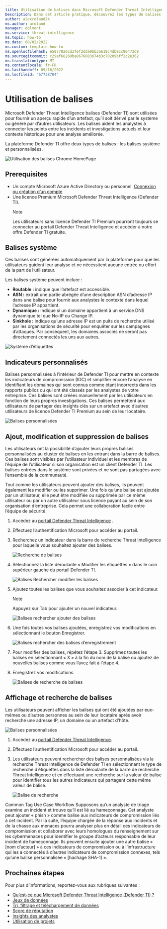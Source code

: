 ```yaml
---
title: Utilisation de balises dans Microsoft Defender Threat Intelligence (Defender TI)
Description: Dans cet article pratique, découvrez les types de balises et comment ajouter, modifier, supprimer et rechercher des balises personnalisées dans Microsoft Defender Threat Intelligence (Defender TI).
author: alexroland24
ms.author: aroland
manager: dolmont
ms.service: threat-intelligence
ms.topic: how-to
ms.date: 08/02/2022
ms.custom: template-how-to
ms.openlocfilehash: e587702dcd3fef2dda0bb3a618c4db9cc90473d8
ms.sourcegitcommit: c29af68260ba8676083674b3c70209bff2c2e362
ms.translationtype: MT
ms.contentlocale: fr-FR
ms.lasthandoff: 09/16/2022
ms.locfileid: "67738704"
---
```

# <a name="using-tags"></a>Utilisation de balises
Microsoft Defender Threat Intelligence balises (Defender TI) sont utilisées pour fournir un aperçu rapide d’un artefact, qu’il soit dérivé par le système ou généré par d’autres utilisateurs. Les balises aident les analystes à connecter les points entre les incidents et investigations actuels et leur contexte historique pour une analyse améliorée.

La plateforme Defender TI offre deux types de balises : les balises système et personnalisées.

![Utilisation des balises Chrome HomePage](media/UsingTagsChromeHomePage.png)

## <a name="prerequisites"></a>Prerequisites

- Un compte Microsoft Azure Active Directory ou personnel. [Connexion ou création d’un compte](https://signup.microsoft.com/)
- Une licence Premium Microsoft Defender Threat Intelligence (Defender TI).
    > [!NOTE]
    > Les utilisateurs sans licence Defender TI Premium pourront toujours se connecter au portail Defender Threat Intelligence et accéder à notre offre Defender TI gratuite.

## <a name="system-tags"></a>Balises système

Ces balises sont générées automatiquement par la plateforme pour que les utilisateurs guident leur analyse et ne nécessitent aucune entrée ou effort de la part de l’utilisateur.

Les balises système peuvent inclure :

- **Routable :** indique que l’artefact est accessible.
- **ASN :** extrait une partie abrégée d’une description ASN d’adresse IP dans une balise pour fournir aux analystes le contexte dans lequel l’adresse IP appartient.
- **Dynamique :** indique si un domaine appartient à un service DNS dynamique tel que No-IP ou Change IP.
- **Sinkhole :** indique qu’une adresse IP est un puits de recherche utilisé par les organisations de sécurité pour enquêter sur les campagnes d’attaques. Par conséquent, les domaines associés ne seront pas directement connectés les uns aux autres.

![Système d’étiquettes](media/tagsSystem.png)

## <a name="custom-tags"></a>Indicateurs personnalisés

Balises personnalisées à l’intérieur de Defender TI pour mettre en contexte les indicateurs de compromission (IOC) et simplifier encore l’analyse en identifiant les domaines qui sont connus comme étant incorrects dans les rapports publics ou qui ont été classés par les analystes de votre entreprise. Ces balises sont créées manuellement par les utilisateurs en fonction de leurs propres investigations. Ces balises permettent aux utilisateurs de partager des insights clés sur un artefact avec d’autres utilisateurs de licence Defender TI Premium au sein de leur locataire.

![Balises personnalisées](media/tagsCustom.png)

## <a name="adding-modifying-and-removing-tags"></a>Ajout, modification et suppression de balises

Les utilisateurs ont la possibilité d’ajouter leurs propres balises personnalisées au cluster de balises en les entrant dans la barre de balises. Ces balises sont visibles par l’utilisateur individuel et les membres de l’équipe de l’utilisateur si son organisation est un client Defender TI. Les balises entrées dans le système sont privées et ne sont pas partagées avec l’ensemble de la communauté.

Tout comme les utilisateurs peuvent ajouter des balises, ils peuvent également les modifier ou les supprimer. Une fois qu’une balise est ajoutée par un utilisateur, elle peut être modifiée ou supprimée par ce même utilisateur ou par un autre utilisateur sous licence payant au sein de son organisation d’entreprise. Cela permet une collaboration facile entre l’équipe de sécurité.

1. Accédez au [portail Defender Threat Intelligence](https://ti.defender.microsoft.com/) .
2. Effectuez l’authentification Microsoft pour accéder au portail.
3. Recherchez un indicateur dans la barre de recherche Threat Intelligence pour laquelle vous souhaitez ajouter des balises.

    ![Recherche de balises](media/tagsSearch.png)

4. Sélectionnez la liste déroulante « Modifier les étiquettes » dans le coin supérieur gauche du portail Defender TI.

    ![Balises Rechercher modifier les balises](media/tagsSearchEditTags.png)

5. Ajoutez toutes les balises que vous souhaitez associer à cet indicateur.

    > [!Note]
    > Appuyez sur Tab pour ajouter un nouvel indicateur.

    ![Balises rechercher ajouter des balises](media/tagsSearchAddTags.png)

6. Une fois toutes vos balises ajoutées, enregistrez vos modifications en sélectionnant le bouton Enregistrer.

    ![Balises rechercher des balises d’enregistrement](media/tagsSearchSaveTags.png)

7. Pour modifier des balises, répétez l’étape 3. Supprimez toutes les balises en sélectionnant « X » à la fin du nom de la balise ou ajoutez de nouvelles balises comme vous l’avez fait à l’étape 4.

8. Enregistrez vos modifications.

    ![Balises de recherche de balises](media/tagsSearchTags.png)

## <a name="viewing-and-searching-tags"></a>Affichage et recherche de balises

Les utilisateurs peuvent afficher les balises qui ont été ajoutées par eux-mêmes ou d’autres personnes au sein de leur locataire après avoir recherché une adresse IP, un domaine ou un artefact d’hôte.

![Balises personnalisées](media/tagsCustom.png)

1. Accédez au [portail Defender Threat Intelligence](https://ti.defender.microsoft.com/).
2. Effectuez l’authentification Microsoft pour accéder au portail.
3. Les utilisateurs peuvent rechercher des balises personnalisées via la recherche Threat Intelligence de Defender TI en sélectionnant le type de recherche d’étiquettes dans la liste déroulante de la barre de recherche Threat Intelligence et en effectuant une recherche sur la valeur de balise pour identifier tous les autres indicateurs qui partagent cette même valeur de balise.

    ![Balise de recherche](media/searchTag.png)

Common Tag Use Case Workflow Supposons qu’un analyste de triage examine un incident et trouve qu’il est lié au hameçonnage. Cet analyste peut ajouter « phish » comme balise aux indicateurs de compromission liés à cet incident. Par la suite, l’équipe chargée de la réponse aux incidents et de la chasse aux menaces pourra analyser plus en détail ces indicateurs de compromission et collaborer avec leurs homologues du renseignement sur les cybermenaces pour identifier le groupe d’acteurs responsable de leur incident de hameçonnage. Ils peuvent ensuite ajouter une autre balise « [nom d’acteur] » à ces indicateurs de compromission ou à l’infrastructure qui les a connectés à d’autres indicateurs de compromission connexes, tels qu’une balise personnalisée « [hachage SHA-1] ».

## <a name="next-steps"></a>Prochaines étapes

Pour plus d’informations, reportez-vous aux rubriques suivantes :

- [Qu’est-ce que Microsoft Defender Threat Intelligence (Defender TI) ?](index.md)
- [Jeux de données](data-sets.md)
- [Tri, filtrage et téléchargement de données](sorting-filtering-and-downloading-data.md)
- [Score de réputation](reputation-scoring.md)
- [Insights des analystes](analyst-insights.md)
- [Utilisation de projets](using-projects.md)
